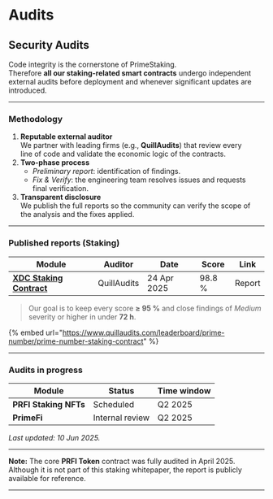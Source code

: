 # Audits

## Security Audits

Code integrity is the cornerstone of PrimeStaking.\
Therefore **all our staking-related smart contracts** undergo independent\
external audits before deployment and whenever significant updates are\
introduced.

***

### Methodology

1. **Reputable external auditor**\
   We partner with leading firms (e.g., **QuillAudits**) that review every   \
   line of code and validate the economic logic of the contracts.
2. **Two-phase process**
   * _Preliminary report_: identification of findings.
   * _Fix & Verify_: the engineering team resolves issues and requests     \
     final verification.
3. **Transparent disclosure**\
   We publish the full reports so the community can verify the scope of   \
   the analysis and the fixes applied.

***

### Published reports (Staking)

| Module                                                                                                         | Auditor     | Date        | Score  | Link   |
| -------------------------------------------------------------------------------------------------------------- | ----------- | ----------- | ------ | ------ |
| [**XDC Staking Contract**](https://www.quillaudits.com/leaderboard/prime-number/prime-number-staking-contract) | QuillAudits | 24 Apr 2025 | 98.8 % | Report |

> Our goal is to keep every score **≥ 95 %** and close findings of> _Medium_ severity or higher in under **72 h**.

{% embed url="https://www.quillaudits.com/leaderboard/prime-number/prime-number-staking-contract" %}

***

### Audits in progress

| Module                | Status          | Time window |
| --------------------- | --------------- | ----------- |
| **PRFI Staking NFTs** | Scheduled       | Q2 2025     |
| **PrimeFi**           | Internal review | Q2 2025     |

_Last updated: 10 Jun 2025._

***

**Note:** The core **PRFI Token** contract was fully audited in April 2025.\
Although it is not part of this staking whitepaper, the report is publicly\
available for reference.

***
